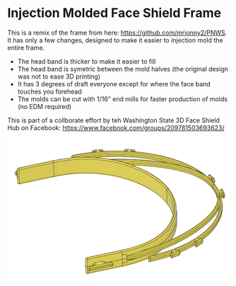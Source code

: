 # Injection Molded Face Shield Frame

This is a remix of the frame from here: https://github.com/mrjonny2/PNWS. It has only a few changes, designed to make
it easier to injection mold the entire frame.

* The head band is thicker to make it easier to fill
* The head band is symetric between the mold halves (the original design was not to ease 3D printing)
* It has 3 degrees of draft everyone except for where the face band touches you forehead
* The molds can be cut with 1/16" end mills for faster production of molds (no EDM required)

This is part of a collborate effort by teh Washington State 3D Face Shield Hub on Facebook: https://www.facebook.com/groups/209781503693623/

![Frame](IMFrame.PNG)
